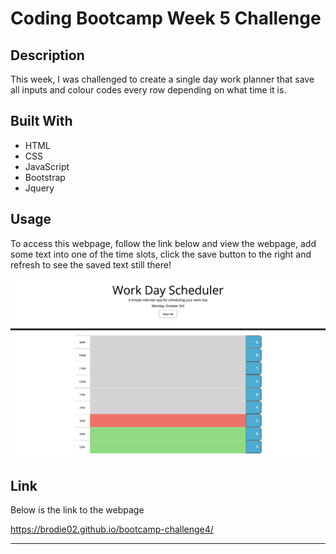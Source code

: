 # Coding Bootcamp Week 5 Challenge

## Description

This week, I was challenged to create a single day work planner that save all inputs and colour codes every row depending on what time it is.

## Built With

* HTML
* CSS
* JavaScript
* Bootstrap
* Jquery

## Usage

To access this webpage, follow the link below and view the webpage, add some text into one of the time slots, click the save button to the right and refresh to see the saved text still there!

![image of webpage](./assets/images/screenshot.png)

## Link

Below is the link to the webpage

https://brodie02.github.io/bootcamp-challenge4/
      
---